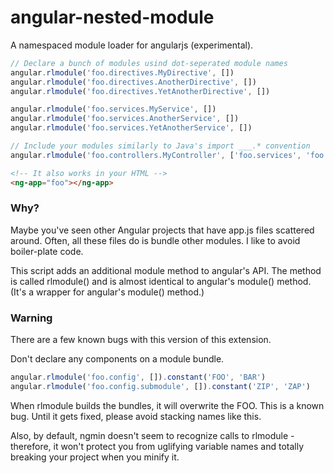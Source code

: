 angular-nested-module
================

A namespaced module loader for angularjs (experimental).

```javascript
// Declare a bunch of modules usind dot-seperated module names
angular.rlmodule('foo.directives.MyDirective', [])
angular.rlmodule('foo.directives.AnotherDirective', [])
angular.rlmodule('foo.directives.YetAnotherDirective', [])

angular.rlmodule('foo.services.MyService', [])
angular.rlmodule('foo.services.AnotherService', [])
angular.rlmodule('foo.services.YetAnotherService', [])

// Include your modules similarly to Java's import ___.* convention
angular.rlmodule('foo.controllers.MyController', ['foo.services', 'foo.directives'])
```

```html
<!-- It also works in your HTML -->
<ng-app="foo"></ng-app>
```

### Why?
Maybe you've seen other Angular projects that have app.js files scattered around.  Often, all these files do is bundle other modules.  I like to avoid boiler-plate code.

This script adds an additional module method to angular's API.  The method is called rlmodule() and is almost identical to angular's module() method.  (It's a wrapper for angular's module() method.)

### Warning
There are a few known bugs with this version of this extension.

Don't declare any components on a module bundle.

```javascript
angular.rlmodule('foo.config', []).constant('FOO', 'BAR')
angular.rlmodule('foo.config.submodule', []).constant('ZIP', 'ZAP')
```

When rlmodule builds the bundles, it will overwrite the FOO.  This is a known bug.  Until it gets fixed, please avoid stacking names like this.

Also, by default, ngmin doesn't seem to recognize calls to rlmodule - therefore, it won't protect you from uglifying variable names and totally breaking your project when you minify it.
